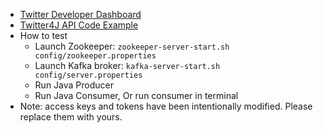 * [Twitter Developer Dashboard](https://developer.twitter.com/)	
* [Twitter4J API Code Example](http://twitter4j.org/en/code-examples.html)	
* How to test	
    * Launch Zookeeper: `zookeeper-server-start.sh config/zookeeper.properties`	
    * Launch Kafka broker: `kafka-server-start.sh config/server.properties`	
    * Run Java Producer	
    * Run Java Consumer, Or run consumer in terminal	
* Note: access keys and tokens have been intentionally modified. Please replace them with yours.